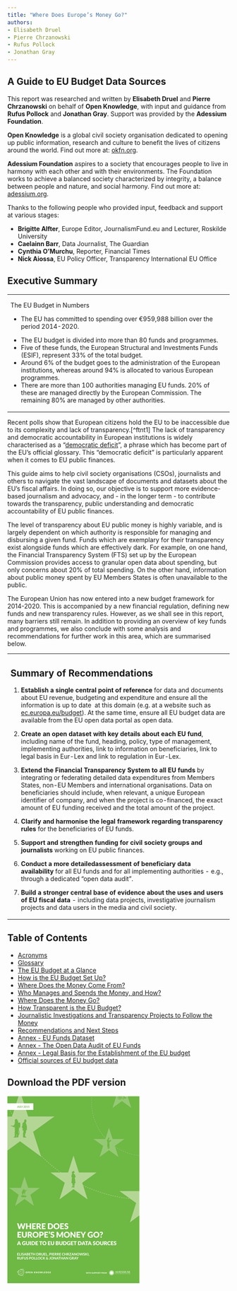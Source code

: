 ```yaml
---
title: "Where Does Europe’s Money Go?"
authors:
- Elisabeth Druel
- Pierre Chrzanowski
- Rufus Pollock
- Jonathan Gray
---
```


## A Guide to EU Budget Data Sources

This report was researched and written by **Elisabeth Druel** and **Pierre Chrzanowski** on behalf of **Open Knowledge**, with input and guidance from **Rufus Pollock** and **Jonathan Gray**. Support was provided by the **Adessium Foundation**.

**Open Knowledge** is a global civil society organisation dedicated to opening up public information, research and culture to benefit the lives of citizens around the world. Find out more at: [okfn.org](https://okfn.org/).

**Adessium Foundation** aspires to a society that encourages people to live in harmony with each other and with their environments. The Foundation works to achieve a balanced society characterized by integrity, a balance between people and nature, and social harmony. Find out more at: [adessium.org](http://www.adessium.org/).

Thanks to the following people who provided input, feedback and support at various stages:

-   **Brigitte Alfter**, Europe Editor, JournalismFund.eu and Lecturer, Roskilde University
-   **Caelainn Barr**, Data Journalist, The Guardian
-   **Cynthia O’Murchu**, Reporter, Financial Times
-   **Nick Aiossa**, EU Policy Officer, Transparency International EU Office

## Executive Summary

<table>
<col width="100%" />
<tbody>
<tr class="odd">
<td align="left"><p>The EU Budget in Numbers</p>
<p></p>
<ul>
<li>The EU has committed to spending over €959,988 billion over the period 2014-2020.</li>
</ul>
<ul>
<li>The EU budget is divided into more than 80 funds and programmes.</li>
<li>Five of these funds, the European Structural and Investments Funds (ESIF), represent 33% of the total budget.</li>
<li>Around 6% of the budget goes to the administration of the European institutions, whereas around 94% is allocated to various European programmes.</li>
<li>There are more than 100 authorities managing EU funds. 20% of these are managed directly by the European Commission. The remaining 80% are managed by other authorities.</li>
</ul></td>
</tr>
</tbody>
</table>

Recent polls show that European citizens hold the EU to be inaccessible due to its complexity and lack of transparency.[^ftnt1] The lack of transparency and democratic accountability in European institutions is widely characterised as a “[democratic deficit](http://europa.eu/legislation_summaries/glossary/democratic_deficit_en.htm)”, a phrase which has become part of the EU’s official glossary. This “democratic deficit” is particularly apparent when it comes to EU public finances.

This guide aims to help civil society organisations (CSOs), journalists and others to navigate the vast landscape of documents and datasets about the EU’s fiscal affairs. In doing so, our objective is to support more evidence-based journalism and advocacy, and - in the longer term - to contribute towards the transparency, public understanding and democratic accountability of EU public finances.

The level of transparency about EU public money is highly variable, and is largely dependent on which authority is responsible for managing and disbursing a given fund. Funds which are exemplary for their transparency exist alongside funds which are effectively dark. For example, on one hand, the Financial Transparency System (FTS) set up by the European Commission provides access to granular open data about spending, but only concerns about 20% of total spending. On the other hand, information about public money spent by EU Members States is often unavailable to the public.

The European Union has now entered into a new budget framework for 2014-2020. This is accompanied by a new financial regulation, defining new funds and new transparency rules. However, as we shall see in this report, many barriers still remain. In addition to providing an overview of key funds and programmes, we also conclude with some analysis and recommendations for further work in this area, which are summarised below.



<table>
<col width="100%" />
<tbody>
<tr class="odd">
<td align="left"><h2>Summary of Recommendations</h2>
<p></p>
<ol>
<li><strong>Establish a single central point of reference</strong> for data and documents about EU revenue, budgeting and expenditure and ensure all the information is up to date  at this domain (e.g. at a website such as <a href="http://www.google.com/url?q=http%3A%2F%2Fec.europa.eu%2Fbudget&amp;sa=D&amp;sntz=1&amp;usg=AFQjCNFWcyA9aOiTTUegt8YVevYXpnkn0Q">ec.europa.eu/budget</a>). At the same time, ensure all EU budget data are available from the EU open data portal as open data.</li>
</ol>
<p></p>
<ol start="2">
<li><strong>C</strong><strong>reate an open dataset with key details about each EU fund</strong>, including name of the fund, heading, policy, type of management, implementing authorities, link to information on beneficiaries, link to legal basis in Eur-Lex and link to regulation in Eur-Lex.</li>
</ol>
<p></p>
<ol start="3">
<li><strong>Extend the Financial Transparency System to all EU funds</strong> by integrating or federating detailed data expenditures from Members States, non-EU Members and international organisations. Data on beneficiaries should include, when relevant, a unique European identifier of company, and when the project is co-financed, the exact amount of EU funding received and the total amount of the project.</li>
</ol>
<p></p>
<ol start="4">
<li><strong>Clarify and harmonise the legal framework regarding transparency rules</strong> for the beneficiaries of EU funds.</li>
</ol>
<p></p>
<ol start="5">
<li><strong>Support and strengthen funding for civil society groups and journalists</strong> working on EU public finances.</li>
</ol>
<p></p>
<ol start="6">
<li><strong>Conduct a more detailed</strong><strong>assessment</strong><strong> of beneficiary data availability</strong> for all EU funds and for all implementing authorities - e.g., through a dedicated “open data audit”.</li>
</ol>
<p></p>
<ol start="7">
<li><strong>Build a stronger central base of evidence about the uses and users of EU fiscal data</strong> - including data projects, investigative journalism projects and data users in the media and civil society.</li>
</ol>
<p></p></td>
</tr>
</tbody>
</table>

## Table of Contents

- [Acronyms](./acronyms/)
- [Glossary](./glossary/)
- [The EU Budget at a Glance](./overview/)
- [How is the EU Budget Set Up?](./budget/)
- [Where Does the Money Come From?](./revenue/)
- [Who Manages and Spends the Money, and How?](./expenditure/)
- [Where Does the Money Go?](./funds/)
- [How Transparent is the EU Budget?](./transparency/)
- [Journalistic Investigations and Transparency Projects to Follow the Money](./research/)
- [Recommendations and Next Steps](./recommendations/)
- [Annex - EU Funds Dataset](./funds_dataset/)
- [Annex - The Open Data Audit of EU Funds](./datasets/)
- [Annex - Legal Basis for the Establishment of the EU budget](./legal-basis/)
- [Official sources of EU budget data](./official-sources/)

## Download the PDF version

<a href="./pdf/WhereDoesEuropesMoneyGo.pdf">
<img src="./img/cover.png">
</a>
